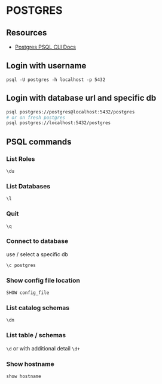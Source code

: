 # POSTGRES

## Resources

- [Postgres PSQL CLI Docs](https://www.postgresql.org/docs/current/app-psql.html)

## Login with username

`psql -U postgres -h localhost -p 5432`

## Login with database url and specific db
```sh
psql postgres://postgres@localhost:5432/postgres
# or on fresh postgres
psql postgres://localhost:5432/postgres
```

## PSQL commands

### List Roles

`\du`

### List Databases

`\l`

### Quit

`\q`

### Connect to database
use / select a specific db

`\c postgres`

### Show config file location

`SHOW config_file`

### List catalog schemas

`\dn`

### List table / schemas
`\d`
or with additional detail
`\d+`

### Show hostname
`show hostname`